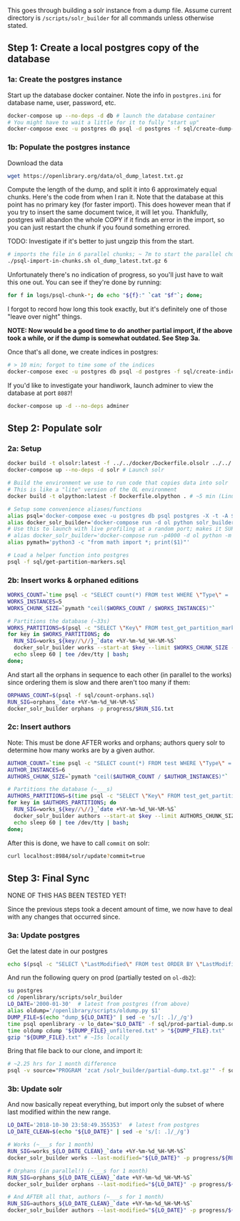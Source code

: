 This goes through building a solr instance from a dump file. Assume current directory is `/scripts/solr_builder` for all commands unless otherwise stated.

## Step 1: Create a local postgres copy of the database

### 1a: Create the postgres instance

Start up the database docker container. Note the info in `postgres.ini` for database name, user, password, etc.

```bash
docker-compose up --no-deps -d db # launch the database container
# You might have to wait a little for it to fully "start up"
docker-compose exec -u postgres db psql -d postgres -f sql/create-dump-table.sql # create the "test" table to store the dump
```

### 1b: Populate the postgres instance

Download the data
```bash
wget https://openlibrary.org/data/ol_dump_latest.txt.gz
```

Compute the length of the dump, and split it into 6 approximately equal chunks. Here's the code from when I ran it. Note that the database at this point has no primary key (for faster import). This does however mean that if you try to insert the same document twice, it will let you. Thankfully, postgres will abandon the whole COPY if it finds an error in the import, so you can just restart the chunk if you found something errored.

TODO: Investigate if it's better to just ungzip this from the start.

```bash
# imports the file in 6 parallel chunks; ~ 7m to start the parallel chunks
./psql-import-in-chunks.sh ol_dump_latest.txt.gz 6
```

Unfortunately there's no indication of progress, so you'll just have to wait this one out. You can see if they're done by running:

```bash
for f in logs/psql-chunk-*; do echo "${f}:" `cat "$f"`; done;
```

I forgot to record how long this took exactly, but it's definitely one of those "leave over night" things.

**NOTE: Now would be a good time to do another partial import, if the above took a while, or if the dump is somewhat outdated. See Step 3a.**

Once that's all done, we create indices in postgres:

```bash
# > 10 min; forgot to time some of the indices
docker-compose exec -u postgres db psql -d postgres -f sql/create-indices.sql
```

If you'd like to investigate your handiwork, launch adminer to view the database at port `8087`!

```bash
docker-compose up -d --no-deps adminer
```

## Step 2: Populate solr

### 2a: Setup

```bash
docker build -t olsolr:latest -f ../../docker/Dockerfile.olsolr ../../ # same as openlibrary
docker-compose up --no-deps -d solr # Launch solr

# Build the environment we use to run code that copies data into solr
# This is like a "lite" version of the OL environment
docker build -t olpython:latest -f Dockerfile.olpython . # ~5 min (Linux/Jan 2019)

# Setup some convenience aliases/functions
alias psql='docker-compose exec -u postgres db psql postgres -X -t -A $1'
alias docker_solr_builder='docker-compose run -d ol python solr_builder.py $1'
# Use this to launch with live profiling at a random port; makes it SUPER easy to check progress/bottlenecks
# alias docker_solr_builder='docker-compose run -p4000 -d ol python -m cprofilev -a 0.0.0.0 solr_builder.py $1'
alias pymath='python3 -c "from math import *; print($1)"'

# Load a helper function into postgres
psql -f sql/get-partition-markers.sql
```

### 2b: Insert works & orphaned editions

```bash
WORKS_COUNT=`time psql -c "SELECT count(*) FROM test WHERE \"Type\" = '/type/work'"` # ~25s
WORKS_INSTANCES=5
WORKS_CHUNK_SIZE=`pymath "ceil($WORKS_COUNT / $WORKS_INSTANCES)"`

# Partitions the database (~33s)
WORKS_PARTITIONS=$(psql -c "SELECT \"Key\" FROM test_get_partition_markers('/type/work', $WORKS_CHUNK_SIZE);")
for key in $WORKS_PARTITIONS; do
  RUN_SIG=works_${key//\//}_`date +%Y-%m-%d_%H-%M-%S`
  docker_solr_builder works --start-at $key --limit $WORKS_CHUNK_SIZE -p progress/$RUN_SIG.txt
  echo sleep 60 | tee /dev/tty | bash;
done;
```

And start all the orphans in sequence to each other (in parallel to the works) since ordering them is slow and there aren't too many if them:

```bash
ORPHANS_COUNT=$(psql -f sql/count-orphans.sql)
RUN_SIG=orphans_`date +%Y-%m-%d_%H-%M-%S`
docker_solr_builder orphans -p progress/$RUN_SIG.txt
```

### 2c: Insert authors

Note: This must be done AFTER works and orphans; authors query solr to determine how many works are by a given author.

```bash
AUTHOR_COUNT=`time psql -c "SELECT count(*) FROM test WHERE \"Type\" = '/type/author'"` # ~25s
AUTHOR_INSTANCES=6
AUTHORS_CHUNK_SIZE=`pymath "ceil($AUTHOR_COUNT / $AUTHOR_INSTANCES)"`

# Partitions the database (~___s)
AUTHORS_PARTITIONS=$(time psql -c "SELECT \"Key\" FROM test_get_partition_markers('/type/author', $AUTHORS_CHUNK_SIZE)")
for key in $AUTHORS_PARTITIONS; do
  RUN_SIG=works_${key//\//}_`date +%Y-%m-%d_%H-%M-%S`
  docker_solr_builder authors --start-at $key --limit AUTHORS_CHUNK_SIZE -p progress/$RUN_SIG.txt
  echo sleep 60 | tee /dev/tty | bash;
done;
```

After this is done, we have to call `commit` on solr:

```bash
curl localhost:8984/solr/update?commit=true
```

## Step 3: Final Sync

NONE OF THIS HAS BEEN TESTED YET!

Since the previous steps took a decent amount of time, we now have to deal with any changes that occurred since.

### 3a: Update postgres

Get the latest date in our postgres

```bash
echo $(psql -c "SELECT \"LastModified\" FROM test ORDER BY \"LastModified\" DESC LIMIT 1")
```

And run the following query on prod (partially tested on `ol-db2`):

```bash
su postgres
cd /openlibrary/scripts/solr_builder
LO_DATE='2000-01-30'  # latest from postgres (from above)
alias oldump='/openlibrary/scripts/oldump.py $1'
DUMP_FILE=$(echo "dump_${LO_DATE}" | sed -e 's/[: .]/_/g')
time psql openlibrary -v lo_date="$LO_DATE" -f sql/prod-partial-dump.sql > "${DUMP_FILE}_unfiltered.txt"
time oldump cdump "${DUMP_FILE}_unfiltered.txt" > "${DUMP_FILE}.txt"
gzip "${DUMP_FILE}.txt" # ~15s locally
```

Bring that file back to our clone, and import it:

```bash
# ~2.25 hrs for 1 month difference
psql -v source="PROGRAM 'zcat /solr_builder/partial-dump.txt.gz'" -f sql/import-partial.sql
```

### 3b: Update solr 
And now basically repeat everything, but import only the subset of where last modified within the new range.

```bash
LO_DATE='2018-10-30 23:58:49.355353'  # latest from postgres
LO_DATE_CLEAN=$(echo "${LO_DATE}" | sed -e 's/[: .]/_/g')

# Works (~___s for 1 month)
RUN_SIG=works_${LO_DATE_CLEAN}_`date +%Y-%m-%d_%H-%M-%S`
docker_solr_builder works --last-modified="${LO_DATE}" -p progress/${RUN_SIG}.txt

# Orphans (in parallel!) (~___s for 1 month)
RUN_SIG=orphans_${LO_DATE_CLEAN}_`date +%Y-%m-%d_%H-%M-%S`
docker_solr_builder orphans --last-modified="${LO_DATE}" -p progress/${RUN_SIG}.txt

# And AFTER all that, authors (~___s for 1 month)
RUN_SIG=authors_${LO_DATE_CLEAN}_`date +%Y-%m-%d_%H-%M-%S`
docker_solr_builder authors --last-modified="${LO_DATE}" -p progress/${RUN_SIG}.txt
```

